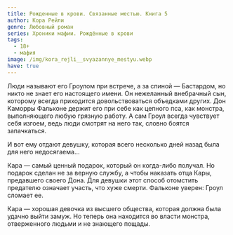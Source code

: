 ```yaml
---
title: Рожденные в крови. Связанные местью. Книга 5
author: Кора Рейли
genre: Любовный роман
series: Хроники мафии. Рождённые в крови
tags:
  - 18+
  - мафия
image: /img/kora_rejli__svyazannye_mestyu.webp
have: true
---
```

Люди называют его Гроулом при встрече, а за спиной — Бастардом, но никто не знает его настоящего имени. Он нежеланный внебрачный сын, которому всегда приходится довольствоваться объедками других. Дон Каморры Фальконе держит его при себе как цепного пса, как монстра, выполняющего любую грязную работу. А сам Гроул всегда чувствует себя изгоем, ведь люди смотрят на него так, словно боятся запачкаться.

И вот ему отдают девушку, которая всего несколько дней назад была для него недосягаема…

Кара — самый ценный подарок, который он когда-либо получал. Но подарок сделан не за верную службу, а чтобы наказать отца Кары, предавшего своего Дона. Для девушки этот способ отомстить предателю означает участь, что хуже смерти. Фальконе уверен: Гроул сломает ее.

Кара — хорошая девочка из высшего общества, которая должна была удачно выйти замуж. Но теперь она находится во власти монстра, отверженного людьми и не знающего пощады.